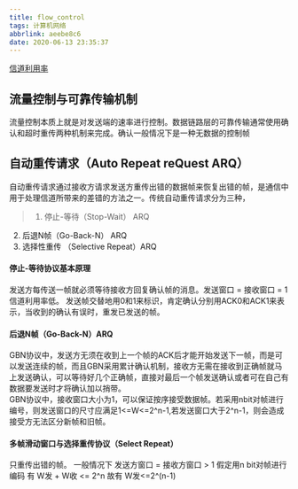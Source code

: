 ```yaml
---
title: flow_control
tags: 计算机网络
abbrlink: aeebe8c6
date: 2020-06-13 23:35:37
---
```

<!-- more -->


[信道利用率](https://blog.csdn.net/u011240016/article/details/52613941)

## 流量控制与可靠传输机制
流量控制本质上就是对发送端的速率进行控制。数据链路层的可靠传输通常使用确认和超时重传两种机制来完成。确认一般情况下是一种无数据的控制帧

## 自动重传请求（Auto Repeat reQuest ARQ）
自动重传请求通过接收方请求发送方重传出错的数据帧来恢复出错的帧，是通信中用于处理信道所带来的差错的方法之一。传统自动重传请求分为三种，
> 1. 停止-等待（Stop-Wait） ARQ
2. 后退N帧（Go-Back-N） ARQ
3. 选择性重传 （Selective Repeat）ARQ
#### 停止-等待协议基本原理
发送方每传送一帧就必须等待接收方回复确认帧的消息。发送窗口 = 接收窗口 = 1
信道利用率低。
发送帧交替地用0和1来标识，肯定确认分别用ACK0和ACK1来表示，当收到的确认有误时，重发已发送的帧。

#### 后退N帧（Go-Back-N）ARQ
GBN协议中，发送方无须在收到上一个帧的ACK后才能开始发送下一帧，而是可以发送连续的帧，而且GBN采用累计确认机制，接收方无需在接收到正确帧就马上发送确认，可以等待好几个正确帧，直接对最后一个帧发送确认或者可在自己有数据要发送时才将确认加以捎带。<br>
GBN协议中，接收窗口大小为1，可以保证按序接受数据帧。若采用nbit对帧进行编号，则发送窗口的尺寸应满足1<=W<=2^n-1,若发送窗口大于2^n-1，则会造成接受方无法区分新帧和旧帧。

#### 多帧滑动窗口与选择重传协议（Select Repeat）
只重传出错的帧。
 一般情况下 发送方窗口 = 接收方窗口 > 1
假定用n bit对帧进行编码 有 W发 + W收 <= 2^n 故有 W发<=2^(n-1)
